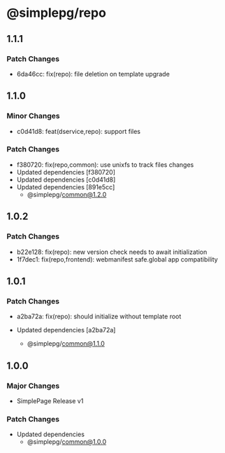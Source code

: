 # @simplepg/repo

## 1.1.1

### Patch Changes

- 6da46cc: fix(repo): file deletion on template upgrade

## 1.1.0

### Minor Changes

- c0d41d8: feat(dservice,repo): support files

### Patch Changes

- f380720: fix(repo,common): use unixfs to track files changes
- Updated dependencies [f380720]
- Updated dependencies [c0d41d8]
- Updated dependencies [891e5cc]
  - @simplepg/common@1.2.0

## 1.0.2

### Patch Changes

- b22e128: fix(repo): new version check needs to await initialization
- 1f7dec1: fix(repo,frontend): webmanifest safe.global app compatibility

## 1.0.1

### Patch Changes

- a2ba72a: fix(repo): should initialize without template root

- Updated dependencies [a2ba72a]
  - @simplepg/common@1.1.0

## 1.0.0

### Major Changes

- SimplePage Release v1

### Patch Changes

- Updated dependencies
  - @simplepg/common@1.0.0
